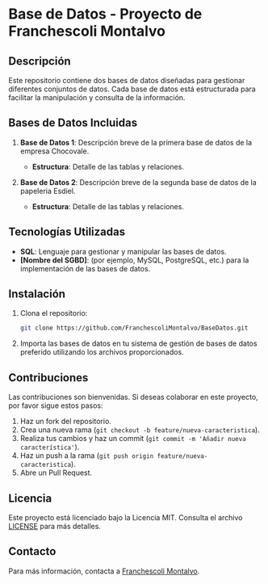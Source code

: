 # Base de Datos - Proyecto de Franchescoli Montalvo

## Descripción

Este repositorio contiene dos bases de datos diseñadas para gestionar diferentes conjuntos de datos. Cada base de datos está estructurada para facilitar la manipulación y consulta de la información.

## Bases de Datos Incluidas

1. **Base de Datos 1**: Descripción breve de la primera base de datos de la empresa Chocovale.
   - **Estructura**: Detalle de las tablas y relaciones.


2. **Base de Datos 2**: Descripción breve de la segunda base de datos de la papeleria Esdiel.
   - **Estructura**: Detalle de las tablas y relaciones.


## Tecnologías Utilizadas

- **SQL**: Lenguaje para gestionar y manipular las bases de datos.
- **[Nombre del SGBD]**: (por ejemplo, MySQL, PostgreSQL, etc.) para la implementación de las bases de datos.

## Instalación

1. Clona el repositorio:
   ```bash
   git clone https://github.com/FranchescoliMontalvo/BaseDatos.git
   ```
2. Importa las bases de datos en tu sistema de gestión de bases de datos preferido utilizando los archivos proporcionados.

## Contribuciones

Las contribuciones son bienvenidas. Si deseas colaborar en este proyecto, por favor sigue estos pasos:

1. Haz un fork del repositorio.
2. Crea una nueva rama (`git checkout -b feature/nueva-caracteristica`).
3. Realiza tus cambios y haz un commit (`git commit -m 'Añadir nueva característica'`).
4. Haz un push a la rama (`git push origin feature/nueva-caracteristica`).
5. Abre un Pull Request.

## Licencia

Este proyecto está licenciado bajo la Licencia MIT. Consulta el archivo [LICENSE](LICENSE) para más detalles.

## Contacto

Para más información, contacta a [Franchescoli Montalvo](mailto:montalvofranchescoli5tosh@gmail.com).
